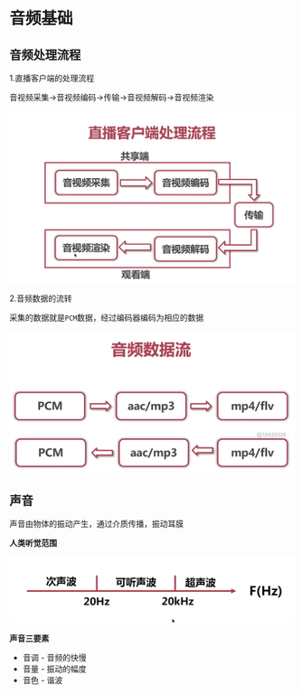 # 音频基础



## 音频处理流程

1.直播客户端的处理流程

音视频采集->音视频编码->传输->音视频解码->音视频渲染

![011](https://github.com/winfredzen/VideoAudio/blob/main/Basic/image/011.png)

2.音频数据的流转

采集的数据就是`PCM`数据，经过编码器编码为相应的数据

![012](https://github.com/winfredzen/VideoAudio/blob/main/Basic/image/012.png)



## 声音

声音由物体的振动产生，通过介质传播，振动耳膜

**人类听觉范围**

![013](https://github.com/winfredzen/VideoAudio/blob/main/Basic/image/013.png)



**声音三要素**

+ 音调 - 音频的快慢
+ 音量 - 振动的幅度
+ 音色 - 谐波



























